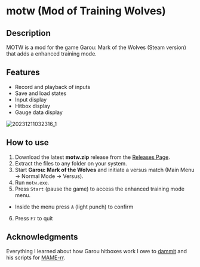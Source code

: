 # motw (Mod of Training Wolves)

## Description

MOTW is a mod for the game Garou: Mark of the Wolves (Steam version) that adds a enhanced training mode.

## Features

- Record and playback of inputs
- Save and load states
- Input display
- Hitbox display
- Gauge data display

![20231211032316_1](https://github.com/alanoliveira/motw/assets/6012864/a063e380-db0c-48db-b2f8-1f6d2d0d82ff)


## How to use

1. Download the latest **motw.zip** release from the [Releases Page](https://github.com/alanoliveira/motw/releases).
2. Extract the files to any folder on your system.
3. Start **Garou: Mark of the Wolves** and initiate a versus match (Main Menu -> Normal Mode -> Versus).
4. Run `motw.exe`.
5. Press `Start` (pause the game) to access the enhanced training mode menu.
  - Inside the menu press `A` (light punch) to confirm
6. Press `F7` to quit

## Acknowledgments

Everything I learned about how Garou hitboxes work I owe to [dammit](https://dammit.typepad.com/) and his
scripts for [MAME-rr](https://code.google.com/archive/p/mame-rr/).
